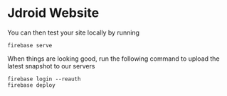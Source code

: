 # Jdroid Website

You can then test your site locally by running

    firebase serve

When things are looking good, run the following command to upload the latest snapshot to our servers

    firebase login --reauth
    firebase deploy
